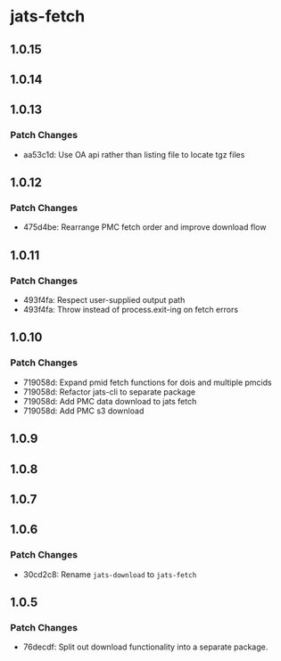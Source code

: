 # jats-fetch

## 1.0.15

## 1.0.14

## 1.0.13

### Patch Changes

- aa53c1d: Use OA api rather than listing file to locate tgz files

## 1.0.12

### Patch Changes

- 475d4be: Rearrange PMC fetch order and improve download flow

## 1.0.11

### Patch Changes

- 493f4fa: Respect user-supplied output path
- 493f4fa: Throw instead of process.exit-ing on fetch errors

## 1.0.10

### Patch Changes

- 719058d: Expand pmid fetch functions for dois and multiple pmcids
- 719058d: Refactor jats-cli to separate package
- 719058d: Add PMC data download to jats fetch
- 719058d: Add PMC s3 download

## 1.0.9

## 1.0.8

## 1.0.7

## 1.0.6

### Patch Changes

- 30cd2c8: Rename `jats-download` to `jats-fetch`

## 1.0.5

### Patch Changes

- 76decdf: Split out download functionality into a separate package.
